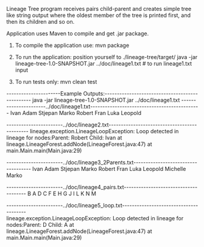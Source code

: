 Lineage Tree program receives pairs child-parent and creates simple tree like string output where the oldest member
of the tree is printed first, and then its children and so on.

Application uses Maven to compile and get .jar package.

1) To compile the application use:
	mvn package
	
2) To run the application:
	position yourself to ./lineage-tree/target/
	java -jar lineage-tree-1.0-SNAPSHOT.jar ../doc/lineage1.txt       # to run lineage1.txt input
	
3) To run tests only:
	mvn clean test

----------------------Example Outputs:------------------------------------------------
java -jar lineage-tree-1.0-SNAPSHOT.jar ../doc/lineage1.txt
----------------------../doc/lineage1.txt---------------------------------------------
Ivan
    Adam
        Stjepan
            Marko
            Robert
    Fran
Luka
    Leopold
	
-----------------------../doc/lineage2.txt---------------------------------------------
lineage.exception.LineageLoopException: Loop detected in lineage for nodes:Parent: Robert Child: Ivan
	at lineage.LineageForest.addNode(LineageForest.java:47)
	at main.Main.main(Main.java:29)
	
-----------------------../doc/lineage3_2Parents.txt------------------------------------
Ivan
    Adam
        Stjepan
            Marko
            Robert
    Fran
Luka
    Leopold
Michelle
    Marko
	
-----------------------../doc/lineage4_pairs.txt--------------------------------------
B
    A
D
    C
F
    E
H
    G
J
    I
L
    K
N
    M
	
-----------------------../doc/lineage5_loop.txt---------------------------------------	
lineage.exception.LineageLoopException: Loop detected in lineage for nodes:Parent: D Child: A
	at lineage.LineageForest.addNode(LineageForest.java:47)
	at main.Main.main(Main.java:29)
